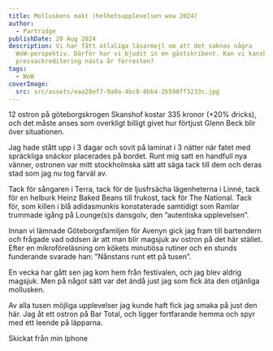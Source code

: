 ```yaml
---
title: Molluskens makt (helhetsupplevelsen wow 2024)
author:
  - Partridge
publishDate: 20 Aug 2024
description: Vi har fått otlaliga läsarmejl om att det saknas några
  WoW-perspektiv. Därför har vi bjudit in en gästskribent. Kan vi kanske få
  pressackreditering nästa år förresten?
tags:
  - WoW
coverImage:
  src: src/assets/eaa28ef7-9a0a-4bc8-8bb4-2b598ff3233c.jpg
---
```

12 ostron på göteborgskrogen Skanshof kostar 335 kronor (+20% dricks), och det måste anses som overkligt billigt givet hur förtjust Glenn Beck blir över situationen.

Jag hade stått upp i 3 dagar och sovit på laminat i 3 nätter när fatet med spräckliga snäckor placerades på bordet. Runt mig satt en handfull nya vänner, ostronen var mitt stockholmska sätt att säga tack till dem och deras stad som jag nu tog farväl av.

Tack för sångaren i Terra, tack för de ljusfrsächa lägenheterna i Linné, tack för en helburk Heinz Baked Beans till frukost, tack för The National. Tack för, som killen i blå adidasmunkis konstaterade samtidigt som Ramlar trummade igång på Lounge(s)s dansgolv, den ”autentiska upplevelsen”.

Innan vi lämnade Göteborgsfamiljen för Avenyn gick jag fram till bartendern och frågade vad oddsen är att man blir magsjuk av ostron på det här stället. Efter en mikroföreläsning om kökets minutiösa rutiner och en stunds funderande svarade han: ”Nånstans runt ett på tusen”.

En vecka har gått sen jag kom hem från festivalen, och jag blev aldrig magsjuk. Men på något sätt var det ändå just jag som fick äta den otjänliga mollusken. 

Av alla tusen möjliga upplevelser jag kunde haft fick jag smaka på just den här. Jag åt ett ostron på Bar Total, och ligger fortfarande hemma och spyr med ett leende på läpparna.

Skickat från min Iphone
